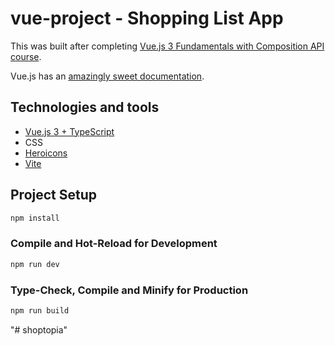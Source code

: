 # vue-project - Shopping List App

This was built after completing [Vue.js 3 Fundamentals with Composition API course](https://vueschool.io/courses/vue-js-fundamentals-with-the-composition-api).

Vue.js has an [amazingly sweet documentation](https://vuejs.org/).

## Technologies and tools
- [Vue.js 3 + TypeScript](https://vuejs.org/guide/typescript/overview.html)
- CSS
- [Heroicons](https://heroicons.com/)
- [Vite](https://vitejs.dev/)

## Project Setup

```sh
npm install
```

### Compile and Hot-Reload for Development

```sh
npm run dev
```

### Type-Check, Compile and Minify for Production

```sh
npm run build
```
"# shoptopia" 
